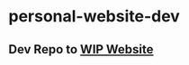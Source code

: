 # personal-website-dev
## Dev Repo to [WIP Website](https://ajay-jayanth.github.io/personal-website/)
